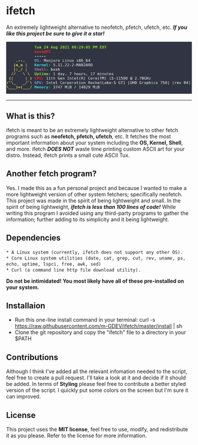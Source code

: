 # ifetch
An extremely lightweight alternative to neofetch, pfetch, ufetch, etc.
***If you like this project be sure to give it a star!***

![ifetch demo](demo.png)

---

## What is this?
ifetch is meant to be an extremely lightweight alternative to other fetch programs such as
**neofetch, pfetch, ufetch**, etc. It fetches the most important information about your system
including the **OS, Kernel, Shell**, and more. ifetch ***DOES NOT*** waste time printing custom
ASCII art for your distro. Instead, ifetch prints a small cute ASCII Tux.


## Another fetch program?
Yes. I made this as a fun personal project and because I wanted to make a more lightweight version of other system fetchers; specifically neofetch.
This project was made in the spirit of being lightweight and small. In the spirit of being lightweight, ***ifetch is less than 100 lines of code!***
While writing this program I avoided using any third-party programs to gather the information; further adding to its simplicity and it being lightweight.


## Dependencies
	* A Linux system (currently, ifetch does not support any other OS).
	* Core Linux system utilities (date, cat, grep, cut, rev, uname, ps, echo, uptime, lspci, free, awk, sed)
	* Curl (a command line http file download utility).
**Do not be intimidated! You most likely have all of these pre-installed on your system.**


## Installaion
- Run this one-line install command in your terminal: 
	curl -s https://raw.githubusercontent.com/m-GDEV/ifetch/master/install | sh
- Clone the git repository and copy the "ifetch" file to a directory in your $PATH


## Contributions
Although I think I've added all the relevant infomation needed to the script, feel free to create a pull request. I'll take a look
at it and decide if it should be added. In terms of **Styling** please feel free to contribute a better styled version
of the script. I quickly put some colors on the screen but I'm sure it can improved.


## License
This project uses the **MIT license**, feel free to use, modify, and redistribute it as you please. Refer to the license for more information.
